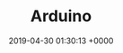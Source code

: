 ---
layout: post
title:  "Arduino"
date:   2019-04-30 01:30:13 +0000
categories: Platform
tags: Hardware Arduino
---